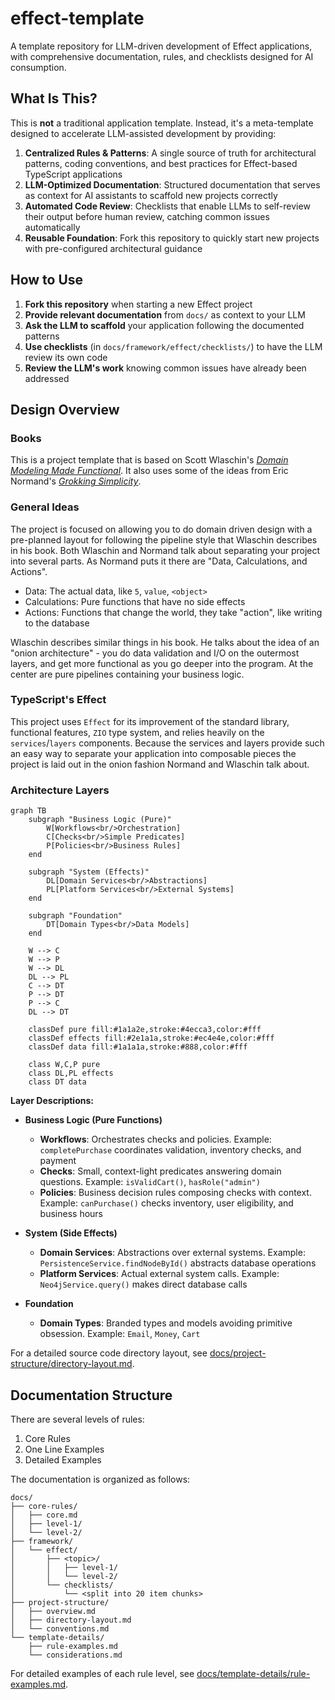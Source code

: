# effect-template
A template repository for LLM-driven development of Effect applications, with comprehensive documentation, rules, and checklists designed for AI consumption.

## What Is This?

This is **not** a traditional application template. Instead, it's a meta-template designed to accelerate LLM-assisted development by providing:

1. **Centralized Rules & Patterns**: A single source of truth for architectural patterns, coding conventions, and best practices for Effect-based TypeScript applications
2. **LLM-Optimized Documentation**: Structured documentation that serves as context for AI assistants to scaffold new projects correctly
3. **Automated Code Review**: Checklists that enable LLMs to self-review their output before human review, catching common issues automatically
4. **Reusable Foundation**: Fork this repository to quickly start new projects with pre-configured architectural guidance

## How to Use

1. **Fork this repository** when starting a new Effect project
2. **Provide relevant documentation** from `docs/` as context to your LLM
3. **Ask the LLM to scaffold** your application following the documented patterns
4. **Use checklists** (in `docs/framework/effect/checklists/`) to have the LLM review its own code
5. **Review the LLM's work** knowing common issues have already been addressed

## Design Overview
### Books
This is a project template that is based on Scott Wlaschin's [*Domain Modeling Made Functional*](https://pragprog.com/titles/swdddf/domain-modeling-made-functional/). It also uses some of the ideas from Eric Normand's [*Grokking Simplicity*](https://www.manning.com/books/grokking-simplicity).

### General Ideas
The project is focused on allowing you to do domain driven design with a pre-planned layout for following the pipeline style that Wlaschin describes in his book. Both Wlaschin and Normand talk about separating your project into several parts. As Normand puts it there are "Data, Calculations, and Actions".

- Data: The actual data, like `5`, `value`, `<object>`
- Calculations: Pure functions that have no side effects
- Actions: Functions that change the world, they take "action", like writing to the database

Wlaschin describes similar things in his book. He talks about the idea of an "onion architecture" - you do data validation and I/O on the outermost layers, and get more functional as you go deeper into the program. At the center are pure pipelines containing your business logic.

### TypeScript's Effect
This project uses `Effect` for its improvement of the standard library, functional features, `ZIO` type system, and relies heavily on the `services`/`layers` components. Because the services and layers provide such an easy way to separate your application into composable pieces the project is laid out in the onion fashion Normand and Wlaschin talk about.

### Architecture Layers

```mermaid
graph TB
    subgraph "Business Logic (Pure)"
        W[Workflows<br/>Orchestration]
        C[Checks<br/>Simple Predicates]
        P[Policies<br/>Business Rules]
    end
    
    subgraph "System (Effects)"
        DL[Domain Services<br/>Abstractions]
        PL[Platform Services<br/>External Systems]
    end
    
    subgraph "Foundation"
        DT[Domain Types<br/>Data Models]
    end
    
    W --> C
    W --> P
    W --> DL
    DL --> PL
    C --> DT
    P --> DT
    P --> C
    DL --> DT
    
    classDef pure fill:#1a1a2e,stroke:#4ecca3,color:#fff
    classDef effects fill:#2e1a1a,stroke:#ec4e4e,color:#fff
    classDef data fill:#1a1a1a,stroke:#888,color:#fff
    
    class W,C,P pure
    class DL,PL effects
    class DT data
```

**Layer Descriptions:**

- **Business Logic (Pure Functions)**
  - **Workflows**: Orchestrates checks and policies. Example: `completePurchase` coordinates validation, inventory checks, and payment
  - **Checks**: Small, context-light predicates answering domain questions. Example: `isValidCart()`, `hasRole("admin")`
  - **Policies**: Business decision rules composing checks with context. Example: `canPurchase()` checks inventory, user eligibility, and business hours

- **System (Side Effects)**
  - **Domain Services**: Abstractions over external systems. Example: `PersistenceService.findNodeById()` abstracts database operations
  - **Platform Services**: Actual external system calls. Example: `Neo4jService.query()` makes direct database calls
  
- **Foundation**
  - **Domain Types**: Branded types and models avoiding primitive obsession. Example: `Email`, `Money`, `Cart`

For a detailed source code directory layout, see [docs/project-structure/directory-layout.md](docs/project-structure/directory-layout.md).

## Documentation Structure
There are several levels of rules:
1. Core Rules
2. One Line Examples
3. Detailed Examples

The documentation is organized as follows:

```
docs/
├── core-rules/
│   ├── core.md
│   ├── level-1/
│   └── level-2/
├── framework/
│   └── effect/
│       ├── <topic>/
│       │   ├── level-1/
│       │   └── level-2/
│       └── checklists/
│           └── <split into 20 item chunks>
├── project-structure/
│   ├── overview.md
│   ├── directory-layout.md
│   └── conventions.md
└── template-details/
    ├── rule-examples.md
    └── considerations.md
```

For detailed examples of each rule level, see [docs/template-details/rule-examples.md](docs/template-details/rule-examples.md).
